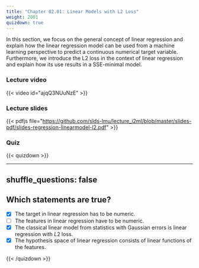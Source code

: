 ```yaml
---
title: "Chapter 02.01: Linear Models with L2 Loss"
weight: 2001
quizdown: true
---
```

In this section, we focus on the general concept of linear regression and explain how the linear regression model can be used from a machine learning perspective to predict a continuous numerical target variable. Furthermore, we introduce the L2 loss in the context of linear regression and explain how its use results in a SSE-minimal model. 

<!--more-->

### Lecture video

{{< video id="ajqQ3NUuNzE" >}}

### Lecture slides

{{< pdfjs file="https://github.com/slds-lmu/lecture_i2ml/blob/master/slides-pdf/slides-regression-linearmodel-l2.pdf" >}}

### Quiz

{{< quizdown >}}

---
shuffle_questions: false
---

## Which statements are true? 

- [x] The target in linear regression has to be numeric.
- [ ] The features in linear regression have to be numeric.
- [x] The classical linear model from statistics with Gaussian errors is linear regression with $L2$ loss.
- [x] The hypothesis space of linear regression consists of linear functions of the features.

{{< /quizdown >}}
